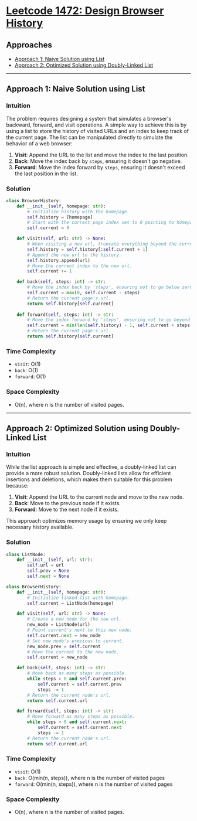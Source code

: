 # [Leetcode 1472: Design Browser History](https://leetcode.com/problems/design-browser-history/)

## Approaches
- [Approach 1: Naive Solution using List](#approach-1-naive-solution-using-list)
- [Approach 2: Optimized Solution using Doubly-Linked List](#approach-2-optimized-solution-using-doubly-linked-list)

---

## Approach 1: Naive Solution using List

### Intuition
The problem requires designing a system that simulates a browser's backward, forward, and visit operations. A simple way to achieve this is by using a list to store the history of visited URLs and an index to keep track of the current page. The list can be manipulated directly to simulate the behavior of a web browser:

1. **Visit**: Append the URL to the list and move the index to the last position.
2. **Back**: Move the index back by `steps`, ensuring it doesn't go negative.
3. **Forward**: Move the index forward by `steps`, ensuring it doesn't exceed the last position in the list.

### Solution

```python
class BrowserHistory:
    def __init__(self, homepage: str):
        # Initialize history with the homepage.
        self.history = [homepage]
        # Start with the current page index set to 0 pointing to homepage.
        self.current = 0

    def visit(self, url: str) -> None:
        # When visiting a new url, truncate everything beyond the current index.
        self.history = self.history[:self.current + 1]
        # Append the new url to the history.
        self.history.append(url)
        # Move the current index to the new url.
        self.current += 1

    def back(self, steps: int) -> str:
        # Move the index back by 'steps', ensuring not to go below zero.
        self.current = max(0, self.current - steps)
        # Return the current page's url.
        return self.history[self.current]
    
    def forward(self, steps: int) -> str:
        # Move the index forward by 'steps', ensuring not to go beyond the list length.
        self.current = min(len(self.history) - 1, self.current + steps)
        # Return the current page's url.
        return self.history[self.current]
```

### Time Complexity
- `visit`: O(1)
- `back`: O(1)
- `forward`: O(1)

### Space Complexity
- O(n), where n is the number of visited pages.

---

## Approach 2: Optimized Solution using Doubly-Linked List

### Intuition
While the list approach is simple and effective, a doubly-linked list can provide a more robust solution. Doubly-linked lists allow for efficient insertions and deletions, which makes them suitable for this problem because:

1. **Visit**: Append the URL to the current node and move to the new node.
2. **Back**: Move to the previous node if it exists.
3. **Forward**: Move to the next node if it exists.

This approach optimizes memory usage by ensuring we only keep necessary history available.

### Solution

```python
class ListNode:
    def __init__(self, url: str):
        self.url = url
        self.prev = None
        self.next = None

class BrowserHistory:
    def __init__(self, homepage: str):
        # Initialize linked list with homepage.
        self.current = ListNode(homepage)

    def visit(self, url: str) -> None:
        # Create a new node for the new url.
        new_node = ListNode(url)
        # Point current's next to this new node.
        self.current.next = new_node
        # Set new node's previous to current.
        new_node.prev = self.current
        # Move the current to the new node.
        self.current = new_node

    def back(self, steps: int) -> str:
        # Move back as many steps as possible.
        while steps > 0 and self.current.prev:
            self.current = self.current.prev
            steps -= 1
        # Return the current node's url.
        return self.current.url

    def forward(self, steps: int) -> str:
        # Move forward as many steps as possible.
        while steps > 0 and self.current.next:
            self.current = self.current.next
            steps -= 1
        # Return the current node's url.
        return self.current.url
```

### Time Complexity
- `visit`: O(1)
- `back`: O(min(n, steps)), where n is the number of visited pages
- `forward`: O(min(n, steps)), where n is the number of visited pages

### Space Complexity
- O(n), where n is the number of visited pages.

